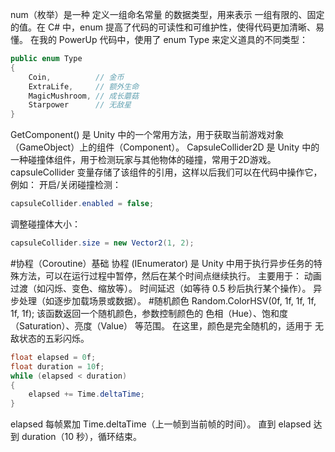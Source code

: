 num（枚举）是一种 定义一组命名常量 的数据类型，用来表示 一组有限的、固定的值。在 C# 中，enum 提高了代码的可读性和可维护性，使得代码更加清晰、易懂。
在我的 PowerUp 代码中，使用了 enum Type 来定义道具的不同类型：
```C#
public enum Type
{
    Coin,          // 金币
    ExtraLife,     // 额外生命
    MagicMushroom, // 成长蘑菇
    Starpower      // 无敌星
}
```
GetComponent<T>() 是 Unity 中的一个常用方法，用于获取当前游戏对象（GameObject）上的组件（Component）。
CapsuleCollider2D 是 Unity 中的一种碰撞体组件，用于检测玩家与其他物体的碰撞，常用于2D游戏。
capsuleCollider 变量存储了该组件的引用，这样以后我们可以在代码中操作它，例如：
开启/关闭碰撞检测：
``` C#
capsuleCollider.enabled = false;
```
调整碰撞体大小：
```C#
capsuleCollider.size = new Vector2(1, 2);
```
#协程（Coroutine）基础
协程 (IEnumerator) 是 Unity 中用于执行异步任务的特殊方法，可以在运行过程中暂停，然后在某个时间点继续执行。
主要用于：
动画过渡（如闪烁、变色、缩放等）。
时间延迟（如等待 0.5 秒后执行某个操作）。
异步处理（如逐步加载场景或数据）。
#随机颜色
Random.ColorHSV(0f, 1f, 1f, 1f, 1f, 1f);
该函数返回一个随机颜色，参数控制颜色的 色相（Hue）、饱和度（Saturation）、亮度（Value） 等范围。
在这里，颜色是完全随机的，适用于 无敌状态的五彩闪烁。
```C#
float elapsed = 0f;
float duration = 10f;
while (elapsed < duration)
{
    elapsed += Time.deltaTime;
}

```
elapsed 每帧累加 Time.deltaTime（上一帧到当前帧的时间）。
直到 elapsed 达到 duration（10 秒），循环结束。

